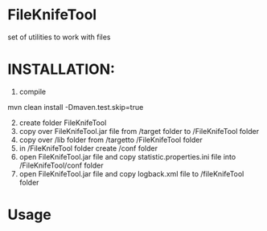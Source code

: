 # FileKnifeTool
set of utilities to work with files

INSTALLATION:
=============

1. compile

mvn clean install -Dmaven.test.skip=true

2. create folder FileKnifeTool
3. copy over FileKnifeTool.jar file from /target folder to /FileKnifeTool folder
4. copy over /lib folder from /targetto /FileKnifeTool folder
5. in /FileKnifeTool folder create /conf folder
6. open FileKnifeTool.jar file and copy statistic.properties.ini file into /FileKnifeTool/conf folder
7. open FileKnifeTool.jar file and copy logback.xml file to /fileKnifeTool folder


Usage
=============

